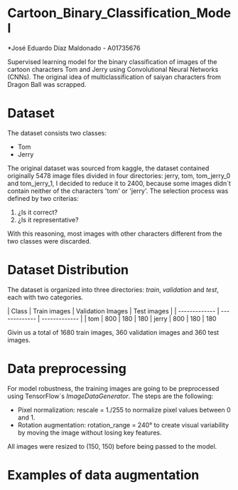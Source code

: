 # Cartoon_Binary_Classification_Model

*José Eduardo Díaz Maldonado - A01735676

Supervised learning model for the binary classification of images of the cartoon characters Tom and Jerry using Convolutional Neural Networks (CNNs). The original idea of multiclassification of saiyan characters from Dragon Ball was scrapped.

# Dataset
The dataset consists two classes:
* Tom 
* Jerry

The original dataset was sourced from kaggle, the dataset contained originally 5478 image files divided in four directories: jerry, tom, tom_jerry_0 and tom_jerry_1, I decided to reduce it to 2400, because some images didn´t contain neither of the characters 'tom' or 'jerry'.
The selection process was defined by two criterias:  
1. ¿Is it correct?
2. ¿Is it representative?
   
With this reasoning, most images with other characters different from the two classes were discarded.

# Dataset Distribution 
The dataset is organized into three directories: *train*, *validation* and *test*, each with two categories.

| Class  | Train images | Validation Images | Test images |
| ------------- | ------------- | ------------- | 
| tom | 800 | 180 | 180 
| jerry  | 800 | 180 | 180

Givin us a total of 1680 train images, 360 validation images and 360 test images.

# Data preprocessing
For model robustness, the training images are going to be preprocessed using TensorFlow´s *ImageDataGenerator*. The steps are the following:

* Pixel normalization: rescale = 1./255 to normalize pixel values between 0 and 1.
* Rotation augmentation: rotation_range = 240° to create visual variability by moving the image without losing key features.

All images were resized to (150, 150) before being passed to the model.

# Examples of data augmentation 







